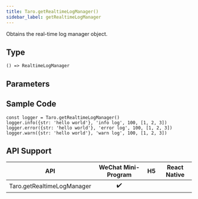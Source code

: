 ```yaml
---
title: Taro.getRealtimeLogManager()
sidebar_label: getRealtimeLogManager
---
```


Obtains the real-time log manager object.

## Type

```tsx
() => RealtimeLogManager
```

## Parameters

## Sample Code

```tsx
const logger = Taro.getRealtimeLogManager()
logger.info({str: 'hello world'}, 'info log', 100, [1, 2, 3])
logger.error({str: 'hello world'}, 'error log', 100, [1, 2, 3])
logger.warn({str: 'hello world'}, 'warn log', 100, [1, 2, 3])
```

## API Support

| API | WeChat Mini-Program | H5 | React Native |
| :---: | :---: | :---: | :---: |
| Taro.getRealtimeLogManager | ✔️ |  |  |
